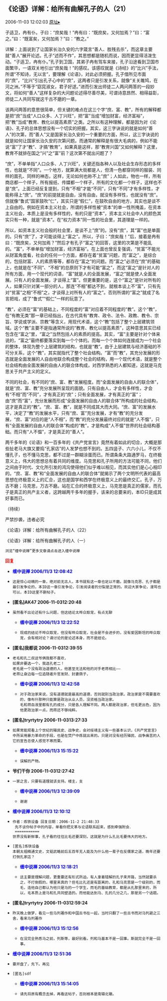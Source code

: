 ## 《论语》详解：给所有曲解孔子的人（21）
2006-11-03 12:02:03
[原址▸](http://www.fxgan.com/chan_time/2006_07_12/350.htm)



 



 


 子适卫，冉有仆。子曰：“庶矣哉！”冉有曰：“既庶矣，又何加焉？”曰：“富之。”曰：“既富矣，又何加焉？”曰：“教之。”


 
   详解：上面说到了让国家长治久安的六字箴言“善人、胜残去杀”，而这章主要就“善人”展开论述。孔子“述而不作”，其思想都是随机而说，因而更显得活泼生动。“子适卫，冉有仆。”孔子到卫国，其弟子冉有驾车来接，孔子沿途看到卫国市面繁华，一语双关地引出“庶矣哉！”的感叹。该感叹就是《诗经》的“比兴”手法，所谓“不知诗，无以言”，要理解《论语》，对此必须把握。孔子借所见市面的“庶”，“比兴”引出孔子心中的“庶”，这两者只是引发关系，就像“关关雎鸠，在河之洲。”不等于“窈窕淑女，君子好逑。”进而引发出师徒二人两问两答的一段妙文，将如何“善人”这样复杂的大问题论述得尽善尽美，可谓诗意昂然、相得益彰，师徒二人共同写就这千古不磨的一章。


 


  该两问两答的意思很简单，但关键的难点在这三个字“庶、富、教”，所有的解释都是把“庶”当成“人口众多、人丁兴旺”，把“富”当成“增加财富，经济富裕”，把“教”当成“教育、教化以提高素质”之类。之所以有这种理解，都是因为对《论语》、孔子的总体思想没有一个切实的把握。其实，这三字诀说的就是如何“善人”的次第，而“善人”又是国家长治久安的一个重要的方面，所以，这三字诀说的就是如何让国家长治久安的次第问题。而通常的解释是有很大毛病的，例如不能说“富”了才“教”、才搞“教育”，如果真是这样，那“教育兴国”又如何解释？这里，教育不就排在国之“兴”之“富”前？这次第不就出问题了？


 


  “庶”，不单单指“人口众多、人丁兴旺”，关键还指各种人以及社会生存形态的多样性，也就是“不同”。一个地方，就算满大街都是人，但清一色都穿同样的服装、同样的面孔、同样的神态，这样，无论如何也称不上“庶”；人如此，物也一样，所有商店都一个样子，所有报纸、传媒都一个样子，所有的文化都一个样子，这样也不是“庶”。上面已经反复提到，只有“不相”才能“不同”，只有“不同”才有多样性，才能称得上“庶”。“庶”的前提就是自由，没有自由，就没有多样性，也就没有“庶”。但就像“鲁式”国家鼓吹“仁”，其实只是“假仁”，在鼓吹自由的地方，其实也是谈不上自由的。例如在资本主义社会，所谓的多样性被“资本”的单一性所掩盖，在资本主义社会，本质上是没有多样性的，有的只是“资本”，资本主义社会中人的颜色其实只有一种，就是“资本”。在“权力资本”同一性的社会里，其道理是一样的。


 


  所以，如资本主义社会般的社会里，是谈不上“庶”的。没有“庶”，其“富”也是单面的。只有“庶”了，才可能谈得上“富之”。所以，子曰：“庶矣哉！”后，接着是冉有曰：“既庶矣，又何加焉？”然后才有孔子“富之”的回答，这里的次第是不能乱的。“富”，不单单指“增加财富，经济富裕”。在上面也曾反复强调，“贫富”不能光从财富角度看，社会的任何一个方面，都存在着“贫富”问题，而“富之”，是综合的，包括财富、人的素质等等，都存在“富之”的问题。而“富之”必须在“庶”的基础上，也就是在“不同”、“不相”的总原则下才有可能“富之”，而这“富之”是针对人的所有方面，用一个现代的词语，“富”就是人的全面发展，“富之”就是使人全面发展。只有人的全面发展，才谈得上“富”。但更重要的是，这个“富之”是针对所有的人，如果只针对某一部分的人，那连“不相”都达不到，就根本谈上不“富”，只有先对“贫富”之相“不相”之，才谈得上对所有人的“富之”。否则所谓的“富之”就成了名言把戏，成了“鲁式”“假仁”一样的玩意了。


 


  “教”，必须在“富”的基础上，不同程度的“富”对应着不同程度的“教”。这个“教”，在“有教无类”那一章已经指出，在古代具有“教育、政令、法令、政教、教令、宗旨、学说或学派、宗教”等含义，用现代术语，这个“教”包括了整个上层建筑领域。这个“教”主要不是指通常所说的“教育、教化以提高素质”，这种意思其实已经包含在“富之”里，“富之”当然包括人的素质的提高。其实，“富”主要是针对个体来说的，“富之”最终都要落实到每一个个体的。而每一个个体如何连接成为一个社会的整体，体现为整个上层建筑的结构，也就是“教”。由于上层建筑与经济基础的不可分关系，这个“教”，其实就指代了整个社会结构。“富”而“教”，其充分发展的形态就是全面发展的人自由地联合构成整个社会的结构，用一个现代术语，就是整个社会结构由全面发展的自由人的联合体构成，对西学熟悉的人都知道，这就是马克思关于共产主义的定义。


 


  不同的社会，有不同的“庶、富、教”发展程度。而“全面发展的自由人的联合体”，就是“庶、富、教”充分发展所呈现的面貌。只有自由人，才会有多样性，才会有“不相”而“不同”，才有真正的“庶”；只有全面发展，才有真正的“富”；由“庶”而“富”，充分发展而形成“全面发展的自由人的联合体”所构成的社会结构，这才是真正的“教”。“庶、富、教”，就是不同成其大而大同。“庶、富”的发展水平，决定了“教”的发展水平，只有“庶、富”充分发展，才有“教”的充分发展，“庶、富”对应的是“人不相”，而“教”的充分发展最终对应的就是“人不愠”，只有“全面发展的自由人的联合体”构成的“教”，才是构成“人不愠”世界的社会结构基础。而只有“人不愠”，才是真正的“善人”。


 


  两千多年的《论语》和一百多年的《共产党宣言》竟然有着如此的切合，大概是那些扯老马大旗又要捣“孔家店”的人发梦也想不到的。五四竖子、六六小儿，不仅不懂孔子，也不懂马克思，都不过是一群糊涂蛋而已。所谓条条大路通罗马，在终极意义上，伟大的思想总有着共同的维度。马克思和孔子所用的方法可能不同，他们之间由于时代、文化所引发的鸿沟使得他们似乎难以相见，而其实他们是心心相印的。“庶、富、教”和“全面发展的自由人的联合体”就揭示了两个文明所代表的最高思想在终极意义上的汇合，这也是国学和西学在终极意义上的最终交汇。孔子，万古不磨；马克思，万古不磨。站在汇合的终极意义上，马克思是真正的儒家，而孔子是真正的共产主义者，这跨越两千多年的握手，该来的总要来的，本ID只是成其好事而已。


 


 
  
   （待续）
  
  
   
  
  
   严禁抄袭，违者必究
  
  
   
  
  
   《论语》详解：给所有曲解孔子的人（22）
  
  
   
  
  
   《论语》详解：给所有曲解孔子的人（一）
  
  
   
  
  
   
  
  
   
    浏览“缠中说禅”更多文章请点击进入缠中说禅
   
  
 





<font color='red'>**回复**</font>


- <font color='blue'>**缠中说禅 2006/11/3 12:08:42**</font>
- ```
  这是惊心动魄的一章，绝对前无古人，本书就有这一章也足以不磨。就像马克思、孔子都是最引发争论的，本ID这一章引发争论，引发阅读者的分裂是正常的。欢迎大家争论，漫骂也可以，本ID这里不删帖子。
  ```
- **[匿名]AK47 2006-11-0312:20:48**
- ```
  虽然看不出论述有什么问题，但这结论太哗众取宠，有点无聊
  ```
   - <font color='blue'>**缠中说禅 2006/11/3 12:22:52**</font>
   - ```
     现成的结论不哗众取宠，但没有哗众取宠，社会是不会进步的，没有爱因斯坦的哗众取宠，会有相对论？请讨论的是论述本身，而不是结论。
     ```
- **[匿名]我都说 2006-11-0312:39:55**
- ```
  老毛和孔二叔这爷俩我都不喜欢，
  如果非要选一个，我选孔老二！
  老毛是一个没有政治道德的人，他甚至无法和他的对手老蒋相比――
  老蒋让身边每一位追随者升官发财、封妻荫子，
  ```
   - <font color='blue'>**缠中说禅 2006/11/3 12:42:58**</font>
   - ```
     对于政治家来说，没有道德就是最高的道德，否则就别当政治家。政治家是不需要喜欢的，像布什那种只能算是政治从业人员，没资格当政治家。
     毛和蒋血液里都有孔的成分，只是各人理解不同。两人都是政治家，但毛更出色，因为他更政治家一点，而蒋还不够纯粹。
     ```
- **[匿名]tryrtytry 2006-11-0313:27:33**
- ```
  如果常能观看上个世纪的殖民史、战争史，会对绥靖主义有一些基本认识，《共产党宣言》中所采用暴力革命的手段，也是在焚尸中炼就出来的。只是对没有经历殖民、战争痛苦的人它的宣告总使人感觉不寒而栗。
  ```
   - <font color='blue'>**缠中说禅 2006/11/3 15:15:22**</font>
   - ```
     误解的产物。
     ```
- **爷们干你 2006-11-0312:27:42**
- ```
  一家之言，只要有道理就该支持。楼主，支
  ```
   - <font color='blue'>**缠中说禅 2006/11/3 12:39:09**</font>
   - ```
     谢谢
     ```
- <font color='blue'>**缠中说禅 2006/11/3 12:10:12**</font>
- ```
  作者：炼铁设备 回复日期：2006-11-2 21:48:33 
   先不谈你帖子中的内容，单看你把文革与论语联系起来，感到牵强附会．
   ===========
  世界没有新鲜事，孔子看的往往比毛还要深刻，这就是为什么孔比毛要伟大的地方。
  ```
- ```
  [匿名]炼铁设备
  本朝太祖精通文史，文韬武略前后五百年无人能及为什么他一辈子在反儒家之道，晚年还要打倒孔家店？
  ```
   - <font color='blue'>**缠中说禅 2006/11/3 12:18:21**</font>
   - ```
     这主要是理解问题，更重要还有形式所迫。有人拿着错解的孔子来开路，当然就要杀之，不打倒假的，哪里来真的？但毛比孔还是有距离的，孔和马克思是一个级别的，而毛，连他自己都认为他只是马的一个学生，而毛的基础教育，都是从孔那里来的，所以，毛本质上是马和孔共同塑造的。而他能达到马、孔的几分之几，那是另一个话题。
     ```
- **[匿名]tryrtytry 2006-11-0312:59:24**
- ```
  昨天晚上做梦，看见一些马列著作和中国古书在一起，当时只翻了一些古书而对马列避之三舍，看来马列著作
  ```
   - <font color='blue'>**缠中说禅 2006/11/3 15:12:56**</font>
   - ```
     在没完全熟悉马之前，列斯等，最好别看。列和马基本不是一回事。斯就完全不是一回事。
     ```
- <font color='blue'>**缠中说禅 2006/11/3 12:51:36**</font>
- ```
  要开盘了，先下。再见
  ```
- ```
  [匿名]sdf
  ```
   - <font color='blue'>**缠中说禅 2006/11/3 15:14:05**</font>
   - ```
     请先将原有概念去掉，再看这帖子，否则根本是南辕北辙。
     ```
